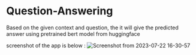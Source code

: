 # Question-Answering
Based on the given context and question, the it will give the predicted answer using pretrained bert model from huggingface

screenshot of the app is below :
![Screenshot from 2023-07-22 16-30-57](https://github.com/SANAT-01/Question-Answering/assets/94187960/ed1c53ad-e5c8-4c9d-808c-468062205528)

